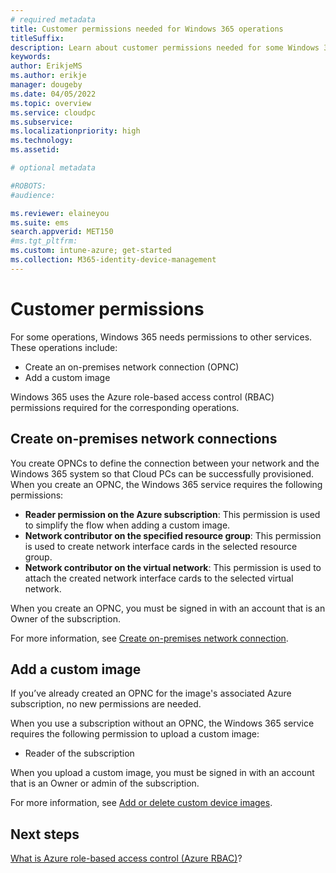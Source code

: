 ```yaml
---
# required metadata
title: Customer permissions needed for Windows 365 operations
titleSuffix:
description: Learn about customer permissions needed for some Windows 365 operations
keywords:
author: ErikjeMS  
ms.author: erikje
manager: dougeby
ms.date: 04/05/2022
ms.topic: overview
ms.service: cloudpc
ms.subservice:
ms.localizationpriority: high
ms.technology:
ms.assetid: 

# optional metadata

#ROBOTS:
#audience:

ms.reviewer: elaineyou
ms.suite: ems
search.appverid: MET150
#ms.tgt_pltfrm:
ms.custom: intune-azure; get-started
ms.collection: M365-identity-device-management
---
```


# Customer permissions

For some operations, Windows 365 needs permissions to other services. These operations include:

- Create an on-premises network connection (OPNC)
- Add a custom image

Windows 365 uses the Azure role-based access control (RBAC) permissions required for the corresponding operations.

## Create on-premises network connections

You create OPNCs to define the connection between your network and the Windows 365 system so that Cloud PCs can be successfully provisioned. When you create an OPNC, the Windows 365 service requires the following permissions:

- **Reader permission on the Azure subscription**: This permission is used to simplify the flow when adding a custom image.
- **Network contributor on the specified resource group**: This permission is used to create network interface cards in the selected resource group.
- **Network contributor on the virtual network**: This permission is used to attach the created network interface cards to the selected virtual network. 

When you create an OPNC, you must be signed in with an account that is an Owner of the subscription.

For more information, see [Create on-premises network connection](create-on-premises-network-connection.md).

## Add a custom image

If you’ve already created an OPNC for the image's associated Azure subscription, no new permissions are needed.

When you use a subscription without an OPNC, the Windows 365 service requires the following permission to upload a custom image:

- Reader of the subscription

When you upload a custom image, you must be signed in with an account that is an Owner or admin of the subscription.

For more information, see [Add or delete custom device images](add-device-images.md).

<!-- ########################## -->
## Next steps

[What is Azure role-based access control (Azure RBAC)](/azure/role-based-access-control/overview)?
